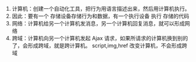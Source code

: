 1. 计算机：创建一个自动化工具，把行为用语言描述出来，然后用计算机执行。
2. 因此：要有一个 存储设备存储行为和数据，有一个执行设备 执行 存储的代码
3. 网络：计算机给另一个计算机发消息，另一个计算机回复消息，就可以形成网络
4. 跨域：计算机向另一个计算机发起 Ajax 请求，如果所请求的计算机换到别的了，会形成跨域，就是跨计算机。 script,img,href 改变计算机，不会形成跨域